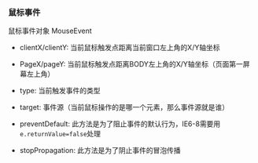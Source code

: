 ### 鼠标事件

鼠标事件对象 MouseEvent

- clientX/clientY: 当前鼠标触发点距离当前窗口左上角的X/Y轴坐标

- PageX/pageY: 当前鼠标触发点距离BODY左上角的X/Y轴坐标（页面第一屏幕左上角）

- type: 当前触发事件的类型

- target: 事件源（当前鼠标操作的是哪一个元素，那么事件源就是谁）

- preventDefault: 此方法是为了阻止事件的默认行为，IE6-8需要用`e.returnValue=false`处理

- stopPropagation: 此方法是为了阴止事件的冒泡传播
